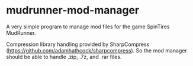 # mudrunner-mod-manager
A very simple program to manage mod files for the game SpinTires MudRunner.

Compression library handling provided by SharpCompress (https://github.com/adamhathcock/sharpcompress). So the mod manager should be able to handle .zip, .7z, and .rar files.
